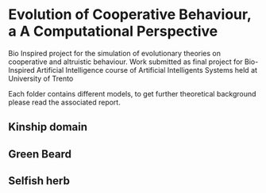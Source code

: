 # Evolution of Cooperative Behaviour, a A Computational Perspective
Bio Inspired project for the simulation of evolutionary theories on cooperative and altruistic behaviour.
Work submitted as final project for Bio-Inspired Artificial Intelligence course of Artificial Intelligents Systems held at University of Trento

Each folder contains different models, to get further theoretical background please read the associated report.

## Kinship domain

## Green Beard

## Selfish herb
